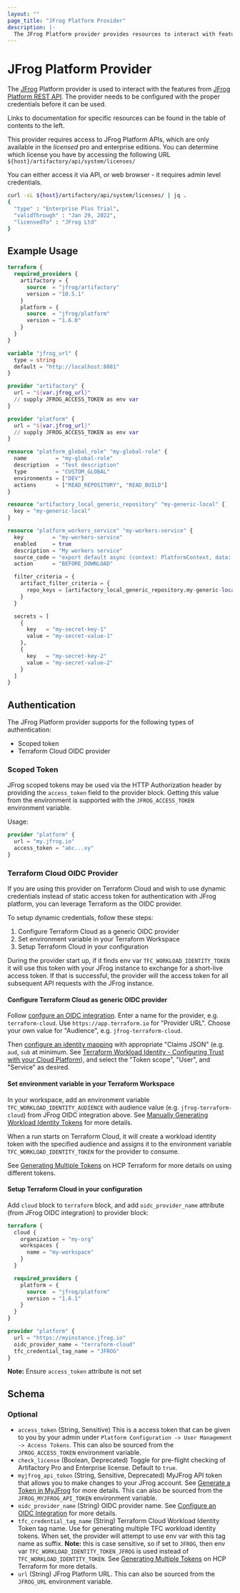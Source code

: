 ```yaml
---
layout: ""
page_title: "JFrog Platform Provider"
description: |-
  The JFrog Platform provider provides resources to interact with features from JFrog platform.
---
```


# JFrog Platform Provider

The [JFrog](https://jfrog.com/) Platform provider is used to interact with the features from [JFrog Platform REST API](https://jfrog.com/help/r/jfrog-rest-apis/jfrog-platform-rest-apis). The provider needs to be configured with the proper credentials before it can be used.

Links to documentation for specific resources can be found in the table of contents to the left.

This provider requires access to JFrog Platform APIs, which are only available in the _licensed_ pro and enterprise editions. You can determine which license you have by accessing the following URL `${host}/artifactory/api/system/licenses/`

You can either access it via API, or web browser - it requires admin level credentials.

```bash
curl -sL ${host}/artifactory/api/system/licenses/ | jq .
{
  "type" : "Enterprise Plus Trial",
  "validThrough" : "Jan 29, 2022",
  "licensedTo" : "JFrog Ltd"
}
```

## Example Usage

```terraform
terraform {
  required_providers {
    artifactory = {
      source  = "jfrog/artifactory"
      version = "10.5.1"
    }
    platform = {
      source  = "jfrog/platform"
      version = "1.6.0"
    }
  }
}

variable "jfrog_url" {
  type = string
  default = "http://localhost:8081"
}

provider "artifactory" {
  url = "${var.jfrog_url}"
  // supply JFROG_ACCESS_TOKEN as env var
}

provider "platform" {
  url = "${var.jfrog_url}"
  // supply JFROG_ACCESS_TOKEN as env var
}

resource "platform_global_role" "my-global-role" {
  name         = "my-global-role"
  description  = "Test description"
  type         = "CUSTOM_GLOBAL"
  environments = ["DEV"]
  actions      = ["READ_REPOSITORY", "READ_BUILD"]
}

resource "artifactory_local_generic_repository" "my-generic-local" {
  key = "my-generic-local"
}

resource "platform_workers_service" "my-workers-service" {
  key         = "my-workers-service"
  enabled     = true
  description = "My workers service"
  source_code = "export default async (context: PlatformContext, data: BeforeDownloadRequest): Promise<BeforeDownloadResponse> => { console.log(await context.clients.platformHttp.get('/artifactory/api/system/ping')); console.log(await axios.get('https://my.external.resource')); return { status: 'DOWNLOAD_PROCEED', message: 'proceed', } }"
  action      = "BEFORE_DOWNLOAD"

  filter_criteria = {
    artifact_filter_criteria = {
      repo_keys = [artifactory_local_generic_repository.my-generic-local.key]
    }
  }

  secrets = [
    {
      key   = "my-secret-key-1"
      value = "my-secret-value-1"
    },
    {
      key   = "my-secret-key-2"
      value = "my-secret-value-2"
    }
  ]
}
```

## Authentication

The JFrog Platform provider supports for the following types of authentication:
* Scoped token
* Terraform Cloud OIDC provider

### Scoped Token

JFrog scoped tokens may be used via the HTTP Authorization header by providing the `access_token` field to the provider block. Getting this value from the environment is supported with the `JFROG_ACCESS_TOKEN` environment variable.

Usage:
```terraform
provider "platform" {
  url = "my.jfrog.io"
  access_token = "abc...xy"
}
```

### Terraform Cloud OIDC Provider

If you are using this provider on Terraform Cloud and wish to use dynamic credentials instead of static access token for authentication with JFrog platform, you can leverage Terraform as the OIDC provider.

To setup dynamic credentials, follow these steps:
1. Configure Terraform Cloud as a generic OIDC provider
2. Set environment variable in your Terraform Workspace
3. Setup Terraform Cloud in your configuration

During the provider start up, if it finds env var `TFC_WORKLOAD_IDENTITY_TOKEN` it will use this token with your JFrog instance to exchange for a short-live access token. If that is successful, the provider will the access token for all subsequent API requests with the JFrog instance.

#### Configure Terraform Cloud as generic OIDC provider

Follow [confgure an OIDC integration](https://jfrog.com/help/r/jfrog-platform-administration-documentation/configure-an-oidc-integration). Enter a name for the provider, e.g. `terraform-cloud`. Use `https://app.terraform.io` for "Provider URL". Choose your own value for "Audience", e.g. `jfrog-terraform-cloud`.

Then [configure an identity mapping](https://jfrog.com/help/r/jfrog-platform-administration-documentation/configure-identity-mappings) with appropriate "Claims JSON" (e.g. `aud`, `sub` at minimum. See [Terraform Workload Identity - Configuring Trust with your Cloud Platform](https://developer.hashicorp.com/terraform/cloud-docs/workspaces/dynamic-provider-credentials/workload-identity-tokens#configuring-trust-with-your-cloud-platform)), and select the "Token scope", "User", and "Service" as desired.

#### Set environment variable in your Terraform Workspace

In your workspace, add an environment variable `TFC_WORKLOAD_IDENTITY_AUDIENCE` with audience value (e.g. `jfrog-terraform-cloud`) from JFrog OIDC integration above. See [Manually Generating Workload Identity Tokens](https://developer.hashicorp.com/terraform/cloud-docs/workspaces/dynamic-provider-credentials/manual-generation) for more details.

When a run starts on Terraform Cloud, it will create a workload identity token with the specified audience and assigns it to the environment variable `TFC_WORKLOAD_IDENTITY_TOKEN` for the provider to consume.

See [Generating Multiple Tokens](https://developer.hashicorp.com/terraform/cloud-docs/workspaces/dynamic-provider-credentials/manual-generation#generating-multiple-tokens) on HCP Terraform for more details on using different tokens.

#### Setup Terraform Cloud in your configuration

Add `cloud` block to `terraform` block, and add `oidc_provider_name` attribute (from JFrog OIDC integration) to provider block:

```terraform
terraform {
  cloud {
    organization = "my-org"
    workspaces {
      name = "my-workspace"
    }
  }

  required_providers {
    platform = {
      source  = "jfrog/platform"
      version = "1.6.1"
    }
  }
}

provider "platform" {
  url = "https://myinstance.jfrog.io"
  oidc_provider_name = "terraform-cloud"
  tfc_credential_tag_name = "JFROG"
}
```

**Note:** Ensure `access_token` attribute is not set

<!-- schema generated by tfplugindocs -->
## Schema

### Optional

- `access_token` (String, Sensitive) This is a access token that can be given to you by your admin under `Platform Configuration -> User Management -> Access Tokens`. This can also be sourced from the `JFROG_ACCESS_TOKEN` environment variable.
- `check_license` (Boolean, Deprecated) Toggle for pre-flight checking of Artifactory Pro and Enterprise license. Default to `true`.
- `myjfrog_api_token` (String, Sensitive, Deprecated) MyJFrog API token that allows you to make changes to your JFrog account. See [Generate a Token in MyJFrog](https://jfrog.com/help/r/jfrog-hosting-models-documentation/generate-a-token-in-myjfrog) for more details. This can also be sourced from the `JFROG_MYJFROG_API_TOKEN` environment variable.
- `oidc_provider_name` (String) OIDC provider name. See [Configure an OIDC Integration](https://jfrog.com/help/r/jfrog-platform-administration-documentation/configure-an-oidc-integration) for more details.
- `tfc_credential_tag_name` (String) Terraform Cloud Workload Identity Token tag name. Use for generating multiple TFC workload identity tokens. When set, the provider will attempt to use env var with this tag name as suffix. **Note:** this is case sensitive, so if set to `JFROG`, then env var `TFC_WORKLOAD_IDENTITY_TOKEN_JFROG` is used instead of `TFC_WORKLOAD_IDENTITY_TOKEN`. See [Generating Multiple Tokens](https://developer.hashicorp.com/terraform/cloud-docs/workspaces/dynamic-provider-credentials/manual-generation#generating-multiple-tokens) on HCP Terraform for more details.
- `url` (String) JFrog Platform URL. This can also be sourced from the `JFROG_URL` environment variable.
